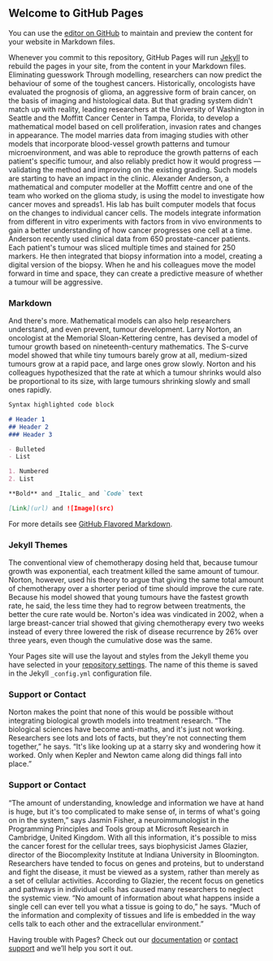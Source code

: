 ## Welcome to GitHub Pages

You can use the [editor on GitHub](https://github.com/tirler/mypages/edit/master/README.md) to maintain and preview the content for your website in Markdown files.

Whenever you commit to this repository, GitHub Pages will run [Jekyll](https://jekyllrb.com/) to rebuild the pages in your site, from the content in your Markdown files.
Eliminating guesswork
Through modelling, researchers can now predict the behaviour of some of the toughest cancers. Historically, oncologists have evaluated the prognosis of glioma, an aggressive form of brain cancer, on the basis of imaging and histological data. But that grading system didn't match up with reality, leading researchers at the University of Washington in Seattle and the Moffitt Cancer Center in Tampa, Florida, to develop a mathematical model based on cell proliferation, invasion rates and changes in appearance. The model marries data from imaging studies with other models that incorporate blood-vessel growth patterns and tumour microenvironment, and was able to reproduce the growth patterns of each patient's specific tumour, and also reliably predict how it would progress — validating the method and improving on the existing grading.
Such models are starting to have an impact in the clinic. Alexander Anderson, a mathematical and computer modeller at the Moffitt centre and one of the team who worked on the glioma study, is using the model to investigate how cancer moves and spreads1. His lab has built computer models that focus on the changes to individual cancer cells. The models integrate information from different in vitro experiments with factors from in vivo environments to gain a better understanding of how cancer progresses one cell at a time. Anderson recently used clinical data from 650 prostate-cancer patients. Each patient's tumour was sliced multiple times and stained for 250 markers. He then integrated that biopsy information into a model, creating a digital version of the biopsy. When he and his colleagues move the model forward in time and space, they can create a predictive measure of whether a tumour will be aggressive.


### Markdown

And there's more. Mathematical models can also help researchers understand, and even prevent, tumour development. Larry Norton, an oncologist at the Memorial Sloan-Kettering centre, has devised a model of tumour growth based on nineteenth-century mathematics. The S-curve model showed that while tiny tumours barely grow at all, medium-sized tumours grow at a rapid pace, and large ones grow slowly. Norton and his colleagues hypothesized that the rate at which a tumour shrinks would also be proportional to its size, with large tumours shrinking slowly and small ones rapidly.


```markdown
Syntax highlighted code block

# Header 1
## Header 2
### Header 3

- Bulleted
- List

1. Numbered
2. List

**Bold** and _Italic_ and `Code` text

[Link](url) and ![Image](src)
```

For more details see [GitHub Flavored Markdown](https://guides.github.com/features/mastering-markdown/).

### Jekyll Themes

The conventional view of chemotherapy dosing held that, because tumour growth was exponential, each treatment killed the same amount of tumour. Norton, however, used his theory to argue that giving the same total amount of chemotherapy over a shorter period of time should improve the cure rate. Because his model showed that young tumours have the fastest growth rate, he said, the less time they had to regrow between treatments, the better the cure rate would be. Norton's idea was vindicated in 2002, when a large breast-cancer trial showed that giving chemotherapy every two weeks instead of every three lowered the risk of disease recurrence by 26% over three years, even though the cumulative dose was the same.

Your Pages site will use the layout and styles from the Jekyll theme you have selected in your [repository settings](https://github.com/tirler/mypages/settings). The name of this theme is saved in the Jekyll `_config.yml` configuration file.

### Support or Contact
Norton makes the point that none of this would be possible without integrating biological growth models into treatment research. “The biological sciences have become anti-maths, and it's just not working. Researchers see lots and lots of facts, but they're not connecting them together,” he says. “It's like looking up at a starry sky and wondering how it worked. Only when Kepler and Newton came along did things fall into place.”

### Support or Contact
“The amount of understanding, knowledge and information we have at hand is huge, but it's too complicated to make sense of, in terms of what's going on in the system,” says Jasmin Fisher, a neuroimmunologist in the Programming Principles and Tools group at Microsoft Research in Cambridge, United Kingdom.
With all this information, it's possible to miss the cancer forest for the cellular trees, says biophysicist James Glazier, director of the Biocomplexity Institute at Indiana University in Bloomington. Researchers have tended to focus on genes and proteins, but to understand and fight the disease, it must be viewed as a system, rather than merely as a set of cellular activities. According to Glazier, the recent focus on genetics and pathways in individual cells has caused many researchers to neglect the systemic view. “No amount of information about what happens inside a single cell can ever tell you what a tissue is going to do,” he says. “Much of the information and complexity of tissues and life is embedded in the way cells talk to each other and the extracellular environment.”



Having trouble with Pages? Check out our [documentation](https://help.github.com/categories/github-pages-basics/) or [contact support](https://github.com/contact) and we’ll help you sort it out.
